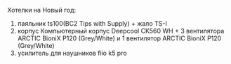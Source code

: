 Хотелки на Новый год:
1) паяльник ts100(BC2 Tips with Supply) + жало TS-I 
2) корпус Компьютерный корпус Deepcool CK560 WH + 3 вентилятора ARCTIC BioniX P120 (Grey/White) и 1 вентилятор ARCTIC BioniX P120 (Grey/White)
3) усилитель для наушников fiio k5 pro


